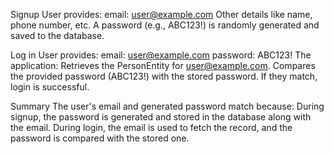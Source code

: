 Signup
User provides:
email: user@example.com
Other details like name, phone number, etc.
A password (e.g., ABC123!) is randomly generated and saved to the database.


Log in 
User provides:
email: user@example.com
password: ABC123!
The application:
Retrieves the PersonEntity for user@example.com.
Compares the provided password (ABC123!) with the stored password.
If they match, login is successful.

Summary
The user's email and generated password match because:
During signup, the password is generated and stored in the database along with the email.
During login, the email is used to fetch the record, and the password is compared with the stored one.
